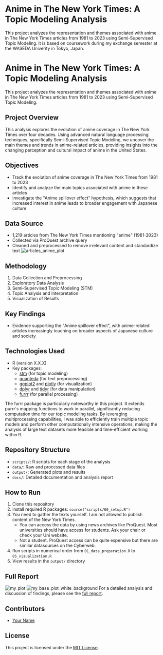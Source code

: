 # Anime in The New York Times: A Topic Modeling Analysis

This project analyzes the representation and themes associated with anime in The New York Times articles from 1981 to 2023 using Semi-Supervised Topic Modeling.
It is based on coursework during my exchange semester at the WASEDA Univerity in Tokyo, Japan.
# Anime in The New York Times: A Topic Modeling Analysis

This project analyzes the representation and themes associated with anime in The New York Times articles from 1981 to 2023 using Semi-Supervised Topic Modeling.

## Project Overview

This analysis explores the evolution of anime coverage in The New York Times over four decades. Using advanced natural language processing techniques, specifically Semi-Supervised Topic Modeling, we uncover the main themes and trends in anime-related articles, providing insights into the changing perception and cultural impact of anime in the United States.

## Objectives

- Track the evolution of anime coverage in The New York Times from 1981 to 2023
- Identify and analyze the main topics associated with anime in these articles
- Investigate the "Anime spillover effect" hypothesis, which suggests that increased interest in anime leads to broader engagement with Japanese culture

## Data Source

- 1,219 articles from The New York Times mentioning "anime" (1981-2023)
- Collected via ProQuest archive query
- Cleaned and preprocessed to remove irrelevant content and standardize text
![articles_anime_plot](https://github.com/user-attachments/assets/d8352139-7e96-4342-b008-89fe0e04d810)
## Methodology

1. Data Collection and Preprocessing
2. Exploratory Data Analysis
3. Semi-Supervised Topic Modeling (STM)
4. Topic Analysis and Interpretation
5. Visualization of Results

## Key Findings

- Evidence supporting the "Anime spillover effect", with anime-related articles increasingly touching on broader aspects of Japanese culture and society


## Technologies Used

- R (version X.X.X)
- Key packages: 
  - [stm](https://www.structuraltopicmodel.com/) (for topic modeling)
  - [quanteda](https://quanteda.io/) (for text preprocessing)
  - [ggplot2](https://ggplot2.tidyverse.org/) and [plotly](https://plotly.com/r/) (for visualization)
  - [dplyr](https://dplyr.tidyverse.org/) and [tidyr](https://tidyr.tidyverse.org/) (for data manipulation)
  - [furrr](https://furrr.futureverse.org/) (for parallel processing)

The furrr package is particularly noteworthy in this project. It extends purrr's mapping functions to work in parallel, significantly reducing computation time for our topic modeling tasks.
By leveraging multiprocessing capabilities, I was able to efficiently train multiple topic models and perform other computationally intensive operations, making the analysis of large text datasets more feasible and time-efficient working within R.

## Repository Structure

- `scripts/`: R scripts for each stage of the analysis
- `data/`: Raw and processed data files
- `output/`: Generated plots and results
- `docs/`: Detailed documentation and analysis report

## How to Run


1. Clone this repository
2. Install required R packages: `source("scripts/00_setup.R")`
3. You need to gather the texts yourself. I am not allowed to publish content of the New York Times.
    - You can access the data by using news archives like ProQuest. Most universities should have access for students. Ask your chair or check your Uni website.
    - Not a student. ProQuest access can be quite expensive but there are similar datasources on the Cyberweb.
4. Run scripts in numerical order from `01_data_preparation.R` to `05_visualization.R`
5. View results in the `output/` directory

## Full Report

![my_plot](https://github.com/user-attachments/assets/bc5d3d00-2276-4a05-bb09-53c394d79839)
![my_base_plot_white_background](https://github.com/user-attachments/assets/b34a462b-395f-4c93-affb-8deaf95ec051)
For a detailed analysis and discussion of findings, please see the [full report](link-to-html-report).

## Contributors

- [Your Name](link-to-your-github-profile)

## License

This project is licensed under the [MIT License](LICENSE).
